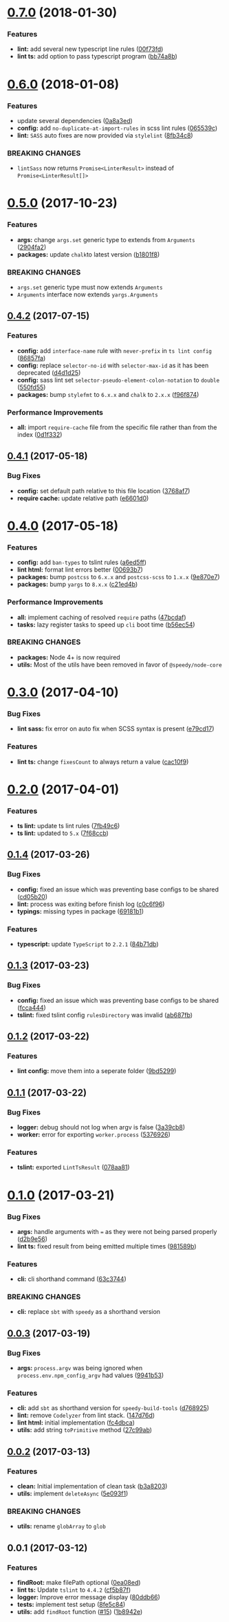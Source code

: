 <a name="0.7.0"></a>
# [0.7.0](https://github.com/alan-agius4/speedy-build-tools/compare/v0.6.0...v0.7.0) (2018-01-30)


### Features

* **lint:** add several new typescript line rules ([00f73fd](https://github.com/alan-agius4/speedy-build-tools/commit/00f73fd))
* **lint ts:** add option to pass typescript program ([bb74a8b](https://github.com/alan-agius4/speedy-build-tools/commit/bb74a8b))



<a name="0.6.0"></a>
# [0.6.0](https://github.com/alan-agius4/speedy-build-tools/compare/v0.5.0...v0.6.0) (2018-01-08)


### Features

* update several dependencies ([0a8a3ed](https://github.com/alan-agius4/speedy-build-tools/commit/0a8a3ed))
* **config:** add `no-duplicate-at-import-rules` in scss lint rules ([065539c](https://github.com/alan-agius4/speedy-build-tools/commit/065539c))
* **lint:** `SASS` auto fixes are now provided via  `stylelint` ([8fb34c8](https://github.com/alan-agius4/speedy-build-tools/commit/8fb34c8))


### BREAKING CHANGES

* `lintSass` now returns `Promise<LinterResult>` instead of `Promise<LinterResult[]>`



<a name="0.5.0"></a>
# [0.5.0](https://github.com/alan-agius4/speedy-build-tools/compare/v0.4.2...v0.5.0) (2017-10-23)


### Features

* **args:** change `args.set` generic type to extends from `Arguments` ([2904fa2](https://github.com/alan-agius4/speedy-build-tools/commit/2904fa2))
* **packages:** update `chalk`to latest version ([b1801f8](https://github.com/alan-agius4/speedy-build-tools/commit/b1801f8))


### BREAKING CHANGES

- `args.set` generic type must now extends `Arguments`
- `Arguments` interface now extends `yargs.Arguments`



<a name="0.4.2"></a>
## [0.4.2](https://github.com/alan-agius4/speedy-build-tools/compare/v0.4.1...v0.4.2) (2017-07-15)


### Features

* **config:** add `interface-name` rule with `never-prefix` in `ts lint config` ([86857fa](https://github.com/alan-agius4/speedy-build-tools/commit/86857fa))
* **config:** replace `selector-no-id` with `selector-max-id` as it has been deprecated ([d4d1d25](https://github.com/alan-agius4/speedy-build-tools/commit/d4d1d25))
* **config:** sass lint set `selector-pseudo-element-colon-notation` to `double` ([550fd55](https://github.com/alan-agius4/speedy-build-tools/commit/550fd55))
* **packages:** bump `stylefmt` to `6.x.x` and `chalk` to `2.x.x` ([f96f874](https://github.com/alan-agius4/speedy-build-tools/commit/f96f874))


### Performance Improvements

* **all:** import `require-cache` file from the specific file rather than from the index ([0d1f332](https://github.com/alan-agius4/speedy-build-tools/commit/0d1f332))



<a name="0.4.1"></a>
## [0.4.1](https://github.com/alan-agius4/speedy-build-tools/compare/v0.4.0...v0.4.1) (2017-05-18)


### Bug Fixes

* **config:** set default path relative to this file location ([3768af7](https://github.com/alan-agius4/speedy-build-tools/commit/3768af7))
* **require cache:** update relative path ([e6601d0](https://github.com/alan-agius4/speedy-build-tools/commit/e6601d0))



<a name="0.4.0"></a>
# [0.4.0](https://github.com/alan-agius4/speedy-build-tools/compare/v0.3.0...v0.4.0) (2017-05-18)


### Features

* **config:** add `ban-types` to tslint rules ([a6ed5ff](https://github.com/alan-agius4/speedy-build-tools/commit/a6ed5ff))
* **lint html:** format lint errors better ([00693b7](https://github.com/alan-agius4/speedy-build-tools/commit/00693b7))
* **packages:** bump `postcss` to `6.x.x` and `postcss-scss` to `1.x.x` ([9e870e7](https://github.com/alan-agius4/speedy-build-tools/commit/9e870e7))
* **packages:** bump `yargs` to `8.x.x` ([c21ed4b](https://github.com/alan-agius4/speedy-build-tools/commit/c21ed4b))


### Performance Improvements

* **all:** implement caching of resolved `require` paths ([47bcdaf](https://github.com/alan-agius4/speedy-build-tools/commit/47bcdaf))
* **tasks:** lazy register tasks to speed up `cli` boot time ([b56ec54](https://github.com/alan-agius4/speedy-build-tools/commit/b56ec54))


### BREAKING CHANGES

* **packages:** Node 4+ is now required
* **utils:** Most of the utils have been removed in favor of `@speedy/node-core`



<a name="0.3.0"></a>
# [0.3.0](https://github.com/alan-agius4/speedy-build-tools/compare/v0.2.0...v0.3.0) (2017-04-10)


### Bug Fixes

* **lint sass:** fix error on auto fix when SCSS syntax is present ([e79cd17](https://github.com/alan-agius4/speedy-build-tools/commit/e79cd17))


### Features

* **lint ts:** change `fixesCount` to always return a value ([cac10f9](https://github.com/alan-agius4/speedy-build-tools/commit/cac10f9))



<a name="0.2.0"></a>
# [0.2.0](https://github.com/alan-agius4/speedy-build-tools/compare/v0.1.4...v0.2.0) (2017-04-01)


### Features

* **ts lint:** update ts lint rules ([7fb49c6](https://github.com/alan-agius4/speedy-build-tools/commit/7fb49c6))
* **ts lint:** updated to `5.x` ([7f68ccb](https://github.com/alan-agius4/speedy-build-tools/commit/7f68ccb))



<a name="0.1.4"></a>
## [0.1.4](https://github.com/alan-agius4/speedy-build-tools/compare/v0.1.3...v0.1.4) (2017-03-26)


### Bug Fixes

* **config:** fixed an issue which was preventing base configs to be shared ([cd05b20](https://github.com/alan-agius4/speedy-build-tools/commit/cd05b20))
* **lint:** process was exiting before finish log ([c0c6f96](https://github.com/alan-agius4/speedy-build-tools/commit/c0c6f96))
* **typings:** missing types in package ([69181b1](https://github.com/alan-agius4/speedy-build-tools/commit/69181b1))


### Features

* **typescript:** update `TypeScript` to `2.2.1` ([84b71db](https://github.com/alan-agius4/speedy-build-tools/commit/84b71db))



<a name="0.1.3"></a>
## [0.1.3](https://github.com/alan-agius4/speedy-build-tools/compare/v0.1.2...v0.1.3) (2017-03-23)


### Bug Fixes

* **config:** fixed an issue which was preventing base configs to be shared ([fcca444](https://github.com/alan-agius4/speedy-build-tools/commit/fcca444))
* **tslint:** fixed tslint config `rulesDirectory` was invalid ([ab687fb](https://github.com/alan-agius4/speedy-build-tools/commit/ab687fb))



<a name="0.1.2"></a>
## [0.1.2](https://github.com/alan-agius4/speedy-build-tools/compare/v0.1.1...v0.1.2) (2017-03-22)


### Features

* **lint config:** move them into a seperate folder ([9bd5299](https://github.com/alan-agius4/speedy-build-tools/commit/9bd5299))



<a name="0.1.1"></a>
## [0.1.1](https://github.com/alan-agius4/speedy-build-tools/compare/v0.1.0...v0.1.1) (2017-03-22)


### Bug Fixes

* **logger:** debug should not log when argv is false ([3a39cb8](https://github.com/alan-agius4/speedy-build-tools/commit/3a39cb8))
* **worker:** error for exporting `worker.process` ([5376926](https://github.com/alan-agius4/speedy-build-tools/commit/5376926))


### Features

* **tslint:** exported `LintTsResult` ([078aa81](https://github.com/alan-agius4/speedy-build-tools/commit/078aa81))



<a name="0.1.0"></a>
# [0.1.0](https://github.com/alan-agius4/speedy-build-tools/compare/v0.0.3...v0.1.0) (2017-03-21)


### Bug Fixes

* **args:** handle arguments with `=` as they were not being parsed properly ([d2b9e56](https://github.com/alan-agius4/speedy-build-tools/commit/d2b9e56))
* **lint ts:** fixed result from being emitted multiple times ([981589b](https://github.com/alan-agius4/speedy-build-tools/commit/981589b))


### Features

* **cli:** cli shorthand command ([63c3744](https://github.com/alan-agius4/speedy-build-tools/commit/63c3744))


### BREAKING CHANGES

* **cli:** replace `sbt` with `speedy` as a shorthand version



<a name="0.0.3"></a>
## [0.0.3](https://github.com/alan-agius4/speedy-build-tools/compare/v0.0.2...v0.0.3) (2017-03-19)


### Bug Fixes

* **args:** `process.argv` was being ignored when `process.env.npm_config_argv` had values ([9941b53](https://github.com/alan-agius4/speedy-build-tools/commit/9941b53))


### Features

* **cli:** add `sbt` as shorthand version for `speedy-build-tools` ([d768925](https://github.com/alan-agius4/speedy-build-tools/commit/d768925))
* **lint:** remove `Codelyzer` from lint stack. ([147d76d](https://github.com/alan-agius4/speedy-build-tools/commit/147d76d))
* **lint html:** initial implementation ([fc4dbca](https://github.com/alan-agius4/speedy-build-tools/commit/fc4dbca))
* **utils:** add string `toPrimitive` method ([27c99ab](https://github.com/alan-agius4/speedy-build-tools/commit/27c99ab))



<a name="0.0.2"></a>
## [0.0.2](https://github.com/alan-agius4/speedy-build-tools/compare/v0.0.1...v0.0.2) (2017-03-13)


### Features

* **clean:** Initial implementation of clean task ([b3a8203](https://github.com/alan-agius4/speedy-build-tools/commit/b3a8203))
* **utils:** implement `deleteAsync` ([5e093f1](https://github.com/alan-agius4/speedy-build-tools/commit/5e093f1))

### BREAKING CHANGES
* **utils:** rename `globArray` to `glob`


<a name="0.0.1"></a>
## 0.0.1 (2017-03-12)


### Features

* **findRoot:** make filePath optional ([0ea08ed](https://github.com/alan-agius4/speedy-build-tools/commit/0ea08ed))
* **lint ts:** Update `tslint` to `4.4.2` ([cf5b87f](https://github.com/alan-agius4/speedy-build-tools/commit/cf5b87f))
* **logger:** Improve error message display ([80ddb66](https://github.com/alan-agius4/speedy-build-tools/commit/80ddb66))
* **tests:** implement test setup ([8fe5c84](https://github.com/alan-agius4/speedy-build-tools/commit/8fe5c84))
* **utils:** add `findRoot` function ([#15](https://github.com/alan-agius4/speedy-build-tools/issues/15)) ([1b8942e](https://github.com/alan-agius4/speedy-build-tools/commit/1b8942e))


